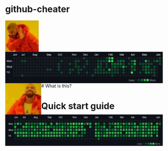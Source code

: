 # github-cheater


<img src=".github/meme-no.png" alt="Meme no" title="No" align="left" height="100" />
<img src=".github/git-before.png" alt="Meme no" title="No" align="left" height="100" />
<br>
<br>
<br>
<br>
<br>
<img src=".github/meme-yes.png" alt="Meme yes" title="No" align="left" height="100" />
<img src=".github/git-after.png" alt="Meme no" title="No" align="left" height="100" />
<br>
<br>
<br>
<br>
<br>
# What is this?

# Quick start guide
